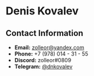 # Denis Kovalev

## Contact Information

- **Email:** zolleor@yandex.com
- **Phone:** +7 (978) 014 - 31 - 55
- **Discord:** zolleor#0809
- **Telegram:** [@dnkovalev](https://t.me/dnkovalev)

